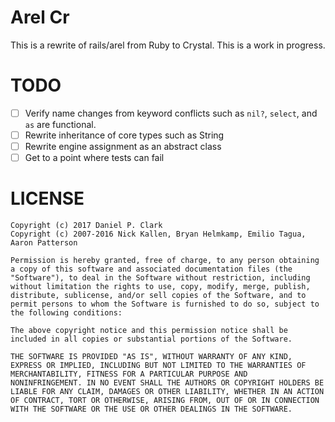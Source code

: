 # Arel Cr

This is a rewrite of rails/arel from Ruby to Crystal.  This is a work in progress.

# TODO

 * [ ] Verify name changes from keyword conflicts such as `nil?`, `select`, and `as` are functional.
 * [ ] Rewrite inheritance of core types such as String
 * [ ] Rewrite engine assignment as an abstract class
 * [ ] Get to a point where tests can fail

# LICENSE

```
Copyright (c) 2017 Daniel P. Clark
Copyright (c) 2007-2016 Nick Kallen, Bryan Helmkamp, Emilio Tagua, Aaron Patterson

Permission is hereby granted, free of charge, to any person obtaining
a copy of this software and associated documentation files (the
"Software"), to deal in the Software without restriction, including
without limitation the rights to use, copy, modify, merge, publish,
distribute, sublicense, and/or sell copies of the Software, and to
permit persons to whom the Software is furnished to do so, subject to
the following conditions:

The above copyright notice and this permission notice shall be
included in all copies or substantial portions of the Software.

THE SOFTWARE IS PROVIDED "AS IS", WITHOUT WARRANTY OF ANY KIND,
EXPRESS OR IMPLIED, INCLUDING BUT NOT LIMITED TO THE WARRANTIES OF
MERCHANTABILITY, FITNESS FOR A PARTICULAR PURPOSE AND
NONINFRINGEMENT. IN NO EVENT SHALL THE AUTHORS OR COPYRIGHT HOLDERS BE
LIABLE FOR ANY CLAIM, DAMAGES OR OTHER LIABILITY, WHETHER IN AN ACTION
OF CONTRACT, TORT OR OTHERWISE, ARISING FROM, OUT OF OR IN CONNECTION
WITH THE SOFTWARE OR THE USE OR OTHER DEALINGS IN THE SOFTWARE.
```
